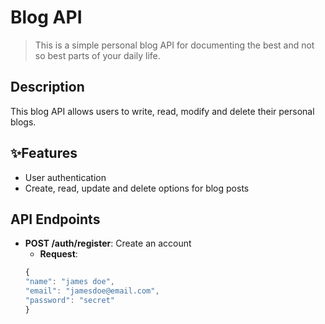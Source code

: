 # Blog API
> This is a simple personal blog API for documenting the best and not so best parts of your daily life.
## Description
This blog API allows users to write, read, modify and delete their personal blogs.
## ✨Features
* User authentication
* Create, read, update and delete options for blog posts
## API Endpoints
* **POST /auth/register**: Create an account
  * **Request**:
  ```js
  {
  "name": "james doe",
  "email": "jamesdoe@email.com",
  "password": "secret"
  }
  ```
